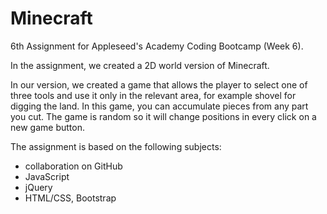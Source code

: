 # Minecraft

6th Assignment for Appleseed's Academy Coding Bootcamp (Week 6).

In the assignment, we created a 2D world version of Minecraft.

In our version, we created a game that allows the player to select one of three tools and use it only in the relevant area, for example shovel for digging the land.
In this game, you can accumulate pieces from any part you cut.
The game is random so it will change positions in every click on a new game button.

The assignment is based on the following subjects:

* collaboration on GitHub
* JavaScript
* jQuery
* HTML/CSS, Bootstrap
